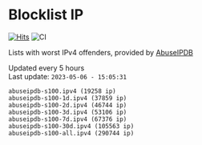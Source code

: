 # Blocklist IP

[![Hits](https://hits.seeyoufarm.com/api/count/incr/badge.svg?url=https%3A%2F%2Fgithub.com%2Fborestad%2Fblocklist-ip%2F&count_bg=%2379C83D&title_bg=%23555555&icon=&icon_color=%23E7E7E7&title=hits&edge_flat=false)](https://hits.seeyoufarm.com)  ![CI](https://img.shields.io/github/workflow/status/borestad/blocklist-ip/CI?style=flat-square)

Lists with worst IPv4 offenders, provided by [AbuseIPDB](https://www.abuseipdb.com/)

<!-- FOOTER-PLACEHOLDER -->
Updated every 5 hours<br>
Last update: `2023-05-06 - 15:05:31`
```
abuseipdb-s100.ipv4 (19258 ip)
abuseipdb-s100-1d.ipv4 (37859 ip)
abuseipdb-s100-2d.ipv4 (46744 ip)
abuseipdb-s100-3d.ipv4 (53106 ip)
abuseipdb-s100-7d.ipv4 (67376 ip)
abuseipdb-s100-30d.ipv4 (105563 ip)
abuseipdb-s100-all.ipv4 (290744 ip)
```
